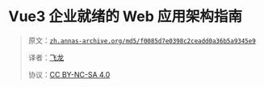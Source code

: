 # Vue3 企业就绪的 Web 应用架构指南

> 原文：[`zh.annas-archive.org/md5/f0085d7e0398c2ceadd0a36b5a9345e9`](https://zh.annas-archive.org/md5/f0085d7e0398c2ceadd0a36b5a9345e9)
> 
> 译者：[飞龙](https://github.com/wizardforcel)
> 
> 协议：[CC BY-NC-SA 4.0](http://creativecommons.org/licenses/by-nc-sa/4.0/)